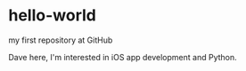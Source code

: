 # hello-world
my first repository at GitHub


Dave here, I'm interested in iOS app development and Python.
